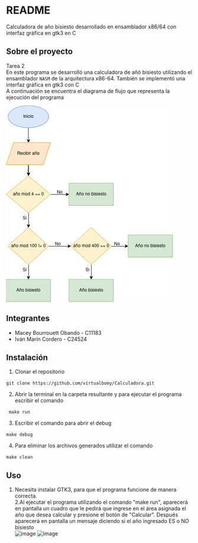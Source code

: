 # README
Calculadora de año bisiesto desarrollado en ensamblador x86/64 con interfaz gráfica en gtk3 en C

## Sobre el proyecto
Tarea 2 <br />
En este programa se desarrolló una calculadora de añó bisiesto utilizando el ensamblador `NASM` de la arquitectura x86-64. También se implementó una interfaz gráfica en gtk3 con C <br />
A continuación se encuentra el diagrama de flujo que representa la ejecución del programa

![image info](./img/calculadorabisiesto.drawio.png)
<br />



## Integrantes
- Macey Bourrouett Obando - C11183 <br /> 
- Iván Marín Cordero - C24524


## Instalación
1. Clonar el repositorio
```
git clone https://github.com/virtualbomy/Calculadora.git
```  
2. Abrir la terminal en la carpeta resultante y para ejecutar el programa escribir el comando
```
 make run
```
3. Escribir el comando para abrir el debug
```
make debug
```
4. Para eliminar los archivos generados utilizar el comando 
```
make clean
```

## Uso
1. Necesita instalar GTK3, para que el programa funcione de manera correcta. <br />
2.Al ejecutar el programa utilizando el comando "make run", aparecerá en pantalla un cuadro que le pedirá que ingrese en el área asignada el año que desea calcular y presione el botón de "Calcular". Después aparecerá en pantalla un mensaje diciendo si el año ingresado ES o NO bisiesto<br />
![image](https://github.com/user-attachments/assets/8af2c719-aac0-470d-8c5a-cad8cc893928)
![image](https://github.com/user-attachments/assets/d00dbba9-e2f0-42eb-95f7-394f5903dac1)
